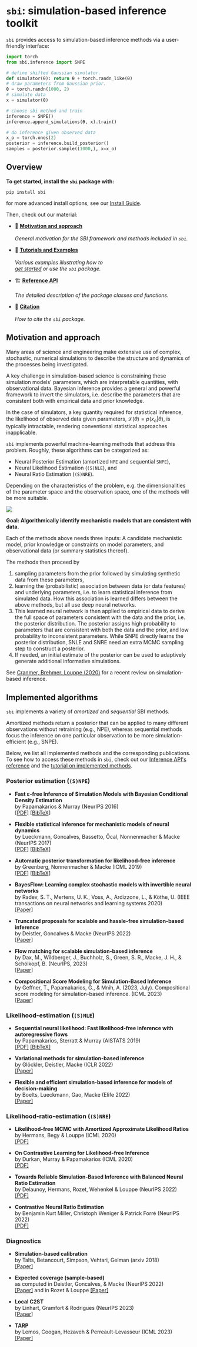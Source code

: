 # `sbi`: simulation-based inference toolkit

`sbi` provides access to simulation-based inference methods via a user-friendly
interface:

```python
import torch
from sbi.inference import SNPE

# define shifted Gaussian simulator.
def simulator(θ): return θ + torch.randn_like(θ)
# draw parameters from Gaussian prior.
θ = torch.randn(1000, 2)
# simulate data
x = simulator(θ)

# choose sbi method and train
inference = SNPE()
inference.append_simulations(θ, x).train()

# do inference given observed data
x_o = torch.ones(2)
posterior = inference.build_posterior()
samples = posterior.sample((1000,), x=x_o)
```

## Overview

**To get started, install the `sbi` package with:**

```commandline
pip install sbi
```

for more advanced install options, see our [Install Guide](install.md).

Then, check out our material:

<div class="grid cards" markdown>

-  :dart: [__Motivation and approach__](#motivation-and-approach)
   <br/><br/>
   *General motivation for the SBI framework and methods included in `sbi`.*

-  :rocket: [__Tutorials and Examples__](tutorials/index.md)
   <br/><br/>
   *Various examples illustrating how to<br/> [get
   started](tutorials/00_getting_started.md) or use the `sbi` package.*

-  :building_construction: [__Reference API__](reference/index.md)
   <br/><br/>
   *The detailed description of the package classes and functions.*

-  :book: [__Citation__](citation.md)
   <br/><br/>
   *How to cite the `sbi` package.*

</div>

## Motivation and approach

Many areas of science and engineering make extensive use of complex, stochastic,
numerical simulations to describe the structure and dynamics of the processes being
investigated.

A key challenge in simulation-based science is constraining these simulation models'
parameters, which are interpretable quantities, with observational data. Bayesian
inference provides a general and powerful framework to invert the simulators, i.e.
describe the parameters that are consistent both with empirical data and prior
knowledge.

In the case of simulators, a key quantity required for statistical inference, the
likelihood of observed data given parameters, $\mathcal{L}(\theta) = p(x_o|\theta)$, is
typically intractable, rendering conventional statistical approaches inapplicable.

`sbi` implements powerful machine-learning methods that address this problem. Roughly,
these algorithms can be categorized as:

- Neural Posterior Estimation (amortized `NPE` and sequential `SNPE`),
- Neural Likelihood Estimation (`(S)NLE`), and
- Neural Ratio Estimation (`(S)NRE`).

Depending on the characteristics of the problem, e.g. the dimensionalities of the
parameter space and the observation space, one of the methods will be more suitable.

![](./static/goal.png)

**Goal: Algorithmically identify mechanistic models that are consistent with data.**

Each of the methods above needs three inputs: A candidate mechanistic model,
prior knowledge or constraints on model parameters, and observational data (or
summary statistics thereof).

The methods then proceed by

1. sampling parameters from the prior followed by simulating synthetic data from
   these parameters,
2. learning the (probabilistic) association between data (or data features) and
   underlying parameters, i.e. to learn statistical inference from simulated
   data. How this association is learned differs between the above methods, but
   all use deep neural networks.
3. This learned neural network is then applied to empirical data to derive the
   full space of parameters consistent with the data and the prior, i.e. the
   posterior distribution. The posterior assigns high probability to parameters
   that are consistent with both the data and the prior, and low probability to
   inconsistent parameters. While SNPE directly learns the posterior
   distribution, SNLE and SNRE need an extra MCMC sampling step to construct a
   posterior.
4. If needed, an initial estimate of the posterior can be used to adaptively
   generate additional informative simulations.

See [Cranmer, Brehmer, Louppe (2020)](https://doi.org/10.1073/pnas.1912789117)
for a recent review on simulation-based inference.

## Implemented algorithms

`sbi` implements a variety of _amortized_ and _sequential_ SBI methods.

Amortized methods return a posterior that can be applied to many different
observations without retraining (e.g., NPE), whereas sequential methods focus
the inference on one particular observation to be more simulation-efficient
(e.g., SNPE).

Below, we list all implemented methods and the corresponding publications. To see
how to access these methods in `sbi`, check out our [Inference API's reference](
reference/inference.md) and the [tutorial on implemented
methods](tutorials/16_implemented_methods.md).

### Posterior estimation (`(S)NPE`)

- **Fast ε-free Inference of Simulation Models with Bayesian Conditional Density
  Estimation**<br> by Papamakarios & Murray (NeurIPS 2016)
  <br>[[PDF]](https://papers.nips.cc/paper/6084-fast-free-inference-of-simulation-models-with-bayesian-conditional-density-estimation.pdf)
  [[BibTeX]](https://papers.nips.cc/paper/6084-fast-free-inference-of-simulation-models-with-bayesian-conditional-density-estimation/bibtex)

- **Flexible statistical inference for mechanistic models of neural dynamics**
  <br> by Lueckmann, Goncalves, Bassetto, Öcal, Nonnenmacher & Macke (NeurIPS
  2017)
  <br>[[PDF]](https://papers.nips.cc/paper/6728-flexible-statistical-inference-for-mechanistic-models-of-neural-dynamics.pdf)
  [[BibTeX]](https://papers.nips.cc/paper/6728-flexible-statistical-inference-for-mechanistic-models-of-neural-dynamics/bibtex)

- **Automatic posterior transformation for likelihood-free inference**<br> by Greenberg, Nonnenmacher & Macke (ICML 2019) <br>[[PDF]](http://proceedings.mlr.press/v97/greenberg19a/greenberg19a.pdf) [[BibTeX]](data:text/plain;charset=utf-8,%0A%0A%0A%0A%0A%0A%40InProceedings%7Bpmlr-v97-greenberg19a%2C%0A%20%20title%20%3D%20%09%20%7BAutomatic%20Posterior%20Transformation%20for%20Likelihood-Free%20Inference%7D%2C%0A%20%20author%20%3D%20%09%20%7BGreenberg%2C%20David%20and%20Nonnenmacher%2C%20Marcel%20and%20Macke%2C%20Jakob%7D%2C%0A%20%20booktitle%20%3D%20%09%20%7BProceedings%20of%20the%2036th%20International%20Conference%20on%20Machine%20Learning%7D%2C%0A%20%20pages%20%3D%20%09%20%7B2404--2414%7D%2C%0A%20%20year%20%3D%20%09%20%7B2019%7D%2C%0A%20%20editor%20%3D%20%09%20%7BChaudhuri%2C%20Kamalika%20and%20Salakhutdinov%2C%20Ruslan%7D%2C%0A%20%20volume%20%3D%20%09%20%7B97%7D%2C%0A%20%20series%20%3D%20%09%20%7BProceedings%20of%20Machine%20Learning%20Research%7D%2C%0A%20%20address%20%3D%20%09%20%7BLong%20Beach%2C%20California%2C%20USA%7D%2C%0A%20%20month%20%3D%20%09%20%7B09--15%20Jun%7D%2C%0A%20%20publisher%20%3D%20%09%20%7BPMLR%7D%2C%0A%20%20pdf%20%3D%20%09%20%7Bhttp%3A%2F%2Fproceedings.mlr.press%2Fv97%2Fgreenberg19a%2Fgreenberg19a.pdf%7D%2C%0A%20%20url%20%3D%20%09%20%7Bhttp%3A%2F%2Fproceedings.mlr.press%2Fv97%2Fgreenberg19a.html%7D%2C%0A%20%20abstract%20%3D%20%09%20%7BHow%20can%20one%20perform%20Bayesian%20inference%20on%20stochastic%20simulators%20with%20intractable%20likelihoods%3F%20A%20recent%20approach%20is%20to%20learn%20the%20posterior%20from%20adaptively%20proposed%20simulations%20using%20neural%20network-based%20conditional%20density%20estimators.%20However%2C%20existing%20methods%20are%20limited%20to%20a%20narrow%20range%20of%20proposal%20distributions%20or%20require%20importance%20weighting%20that%20can%20limit%20performance%20in%20practice.%20Here%20we%20present%20automatic%20posterior%20transformation%20(APT)%2C%20a%20new%20sequential%20neural%20posterior%20estimation%20method%20for%20simulation-based%20inference.%20APT%20can%20modify%20the%20posterior%20estimate%20using%20arbitrary%2C%20dynamically%20updated%20proposals%2C%20and%20is%20compatible%20with%20powerful%20flow-based%20density%20estimators.%20It%20is%20more%20flexible%2C%20scalable%20and%20efficient%20than%20previous%20simulation-based%20inference%20techniques.%20APT%20can%20operate%20directly%20on%20high-dimensional%20time%20series%20and%20image%20data%2C%20opening%20up%20new%20applications%20for%20likelihood-free%20inference.%7D%0A%7D%0A)

- **BayesFlow: Learning complex stochastic models with invertible neural
  networks**<br> by Radev, S. T., Mertens, U. K., Voss, A., Ardizzone, L., & Köthe, U. (IEEE transactions on neural networks and learning systems 2020)<br>
  [[Paper]](https://ieeexplore.ieee.org/abstract/document/9298920)

- **Truncated proposals for scalable and hassle-free simulation-based
  inference** <br> by Deistler, Goncalves & Macke (NeurIPS 2022)
  <br>[[Paper]](https://arxiv.org/abs/2210.04815)

- **Flow matching for scalable simulation-based inference**<br> by Dax, M., Wildberger,
  J., Buchholz, S., Green, S. R., Macke, J. H., & Schölkopf, B. (NeurIPS, 2023)<br>
  [[Paper]](https://arxiv.org/abs/2305.17161)

- **Compositional Score Modeling for Simulation-Based Inference**<br> by Geffner, T.,
  Papamakarios, G., & Mnih, A. (2023, July). Compositional score modeling for
  simulation-based inference. (ICML 2023)<br>
  [[Paper]](https://proceedings.mlr.press/v202/geffner23a.html)

### Likelihood-estimation (`(S)NLE`)

- **Sequential neural likelihood: Fast likelihood-free inference with
  autoregressive flows**<br> by Papamakarios, Sterratt & Murray (AISTATS 2019)
  <br>[[PDF]](http://proceedings.mlr.press/v89/papamakarios19a/papamakarios19a.pdf)
  [[BibTeX]](https://gpapamak.github.io/bibtex/snl.bib)

- **Variational methods for simulation-based inference** <br> by Glöckler,
  Deistler, Macke (ICLR 2022) <br>[[Paper]](https://arxiv.org/abs/2203.04176)

- **Flexible and efficient simulation-based inference for models of
  decision-making** <br> by Boelts, Lueckmann, Gao, Macke (Elife 2022)
  <br>[[Paper]](https://elifesciences.org/articles/77220)


### Likelihood-ratio-estimation (`(S)NRE`)

- **Likelihood-free MCMC with Amortized Approximate Likelihood Ratios**<br> by
  Hermans, Begy & Louppe (ICML 2020)
  <br>[[PDF]](http://proceedings.mlr.press/v119/hermans20a/hermans20a.pdf)

- **On Contrastive Learning for Likelihood-free Inference**<br> by Durkan,
  Murray & Papamakarios (ICML 2020)
  <br>[[PDF]](http://proceedings.mlr.press/v119/durkan20a/durkan20a.pdf)

- **Towards Reliable Simulation-Based Inference with Balanced Neural Ratio
  Estimation**<br> by Delaunoy, Hermans, Rozet, Wehenkel & Louppe (NeurIPS 2022)
  <br>[[PDF]](https://arxiv.org/pdf/2208.13624.pdf)

- **Contrastive Neural Ratio Estimation**<br> by Benjamin Kurt Miller, Christoph
  Weniger & Patrick Forré (NeurIPS 2022)
  <br>[[PDF]](https://arxiv.org/pdf/2210.06170.pdf)

### Diagnostics

- **Simulation-based calibration**<br> by Talts, Betancourt, Simpson, Vehtari,
  Gelman (arxiv 2018)<br>[[Paper]](https://arxiv.org/abs/1804.06788)

- **Expected coverage (sample-based)**<br> as computed in Deistler, Goncalves, &
  Macke (NeurIPS 2022)<br>[[Paper]](https://arxiv.org/abs/2210.04815) and in
  Rozet & Louppe [[Paper]](https://matheo.uliege.be/handle/2268.2/12993)

- **Local C2ST**<br> by Linhart, Gramfort & Rodrigues (NeurIPS
  2023)<br>[[Paper](https://arxiv.org/abs/2306.03580)]

- **TARP**<br> by Lemos, Coogan, Hezaveh & Perreault-Levasseur (ICML
  2023)<br>[[Paper]](https://arxiv.org/abs/2302.03026)
